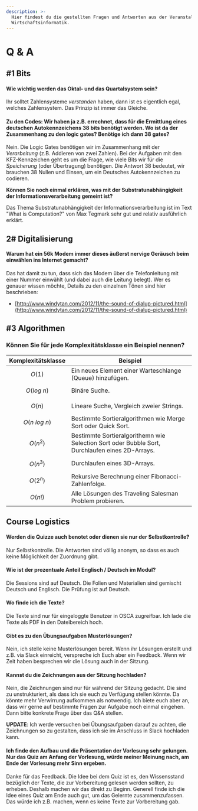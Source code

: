 ```yaml
---
description: >-
  Hier findest du die gestellten Fragen und Antworten aus der Veranstaltung
  Wirtschaftsinformatik.
---
```


# Q & A

## #1 Bits

#### Wie wichtig werden das Oktal- und das Quartalsystem sein?

Ihr solltet Zahlensysteme _verstanden_ haben, dann ist es eigentlich egal, welches Zahlensystem. Das Prinzip ist immer das Gleiche.

#### Zu den Codes: Wir haben ja z.B. errechnet, dass für die Ermittlung eines deutschen Autokennzeichens 38 bits benötigt werden. Wo ist da der Zusammenhang zu den logic gates? Benötige ich dann 38 gates?

Nein. Die Logic Gates benötigen wir im Zusammenhang mit der _Verarbeitung_ (z.B. Addieren von zwei Zahlen). Bei der Aufgaben mit den KFZ-Kennzeichen geht es um die Frage, wie viele Bits wir für die _Speicherung_ (oder Übertragung) benötigen. Die Antwort 38 bedeutet, wir brauchen 38 Nullen und Einsen, um ein Deutsches Autokennzeichen zu codieren.

**Können Sie noch einmal erklären, was mit der Substratunabhängigkeit der Informationsverarbeitung gemeint ist?**

Das Thema Substratunabhängigkeit der Informationsverarbeitung ist im Text "What is Computation?" von Max Tegmark sehr gut und relativ ausführlich erklärt.

## 2# Digitalisierung

#### Warum hat ein 56k Modem immer dieses äußerst nervige Geräusch beim einwählen ins Internet gemacht?

Das hat damit zu tun, dass sich das Modem über die Telefonleitung mit einer Nummer einwählt (und dabei auch die Leitung belegt). Wer es genauer wissen möchte, Details zu den einzelnen Tönen sind hier beschrieben:

* [http://www.windytan.com/2012/11/the-sound-of-dialup-pictured.html](http://www.windytan.com/2012/11/the-sound-of-dialup-pictured.html)

## #3 Algorithmen

### Können Sie für jede Komplexitätsklasse ein Beispiel nennen?

| Komplexitätsklasse | Beispiel                                                                                       |
| ------------------ | ---------------------------------------------------------------------------------------------- |
| $$O(1)$$           | Ein neues Element einer Warteschlange (Queue) hinzufügen.                                      |
| $$O(log~n)$$       | Binäre Suche.                                                                                  |
| $$O(n)$$           | Lineare Suche, Vergleich zweier Strings.                                                       |
| $$O(n~log~n)$$     | Bestimmte Sortieralgorithmen wie Merge Sort oder Quick Sort.                                   |
| $$O(n^2)$$         | Bestimmte Sortieralgorithemn wie Selection Sort oder Bubble Sort, Durchlaufen eines 2D-Arrays. |
| $$O(n^3)$$         | Durchlaufen eines 3D-Arrays.                                                                   |
| $$O(2^n)$$         | Rekursive Berechnung einer Fibonacci-Zahlenfolge.                                              |
| $$O(n!)$$          | Alle Lösungen des Traveling Salesman Problem probieren.                                        |

## Course Logistics

#### Werden die Quizze auch benotet oder dienen sie nur der Selbstkontrolle?

Nur Selbstkontrolle. Die Antworten sind völlig anonym, so dass es auch keine Möglichkeit der Zuordnung gibt.

#### Wie ist der prozentuale Anteil Englisch / Deutsch im Modul?

Die Sessions sind auf Deutsch. Die Folien und Materialien sind gemischt Deutsch und Englisch. Die Prüfung ist auf Deutsch.

#### Wo finde ich die Texte?

Die Texte sind nur für eingeloggte Benutzer in OSCA zugreifbar. Ich lade die Texte als PDF in den Dateibereich hoch.

#### Gibt es zu den Übungsaufgaben Musterlösungen?

Nein, ich stelle keine Musterlösungen bereit. Wenn ihr Lösungen erstellt und z.B. via Slack einreicht, verspreche ich Euch aber ein Feedback. Wenn wir Zeit haben besprechen wir die Lösung auch in der Sitzung.

#### Kannst du die Zeichnungen aus der Sitzung hochladen?

Nein, die Zeichnungen sind nur für während der Sitzung gedacht. Die sind zu unstrukturiert, als dass ich sie euch zu Verfügung stellen könnte. Da könnte mehr Verwirrung aufkommen als notwendig. Ich biete euch aber an, dass wir gerne auf bestimmte Fragen zur Aufgabe noch einmal eingehen. Dann bitte konkrete Frage über das Q\&A stellen.

**UPDATE**: Ich werde versuchen bei Übungsaufgaben darauf zu achten, die Zeichnungen so zu gestalten, dass ich sie im Anschluss in Slack hochladen kann.

#### Ich finde den Aufbau und die Präsentation der Vorlesung sehr gelungen. Nur das Quiz am Anfang der Vorlesung, würde meiner Meinung nach, am Ende der Vorlesung mehr Sinn ergeben.

Danke für das Feedback. Die Idee bei dem Quiz ist es, den Wissensstand bezüglich der Texte, die zur Vorbereitung gelesen werden sollten, zu erheben. Deshalb machen wir das direkt zu Beginn. Generell finde ich die Idee eines Quiz am Ende auch gut, um das Gelernte zusammenzufassen. Das würde ich z.B. machen, wenn es keine Texte zur Vorbereitung gab.

